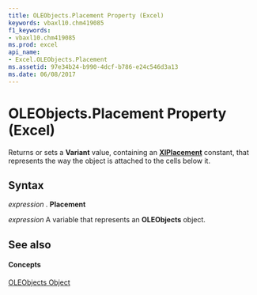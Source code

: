 ```yaml
---
title: OLEObjects.Placement Property (Excel)
keywords: vbaxl10.chm419085
f1_keywords:
- vbaxl10.chm419085
ms.prod: excel
api_name:
- Excel.OLEObjects.Placement
ms.assetid: 97e34b24-b990-4dcf-b786-e24c546d3a13
ms.date: 06/08/2017
---
```



# OLEObjects.Placement Property (Excel)

Returns or sets a  **Variant** value, containing an **[XlPlacement](xlplacement-enumeration-excel.md)** constant, that represents the way the object is attached to the cells below it.


## Syntax

 _expression_ . **Placement**

 _expression_ A variable that represents an **OLEObjects** object.


## See also


#### Concepts


[OLEObjects Object](oleobjects-object-excel.md)

